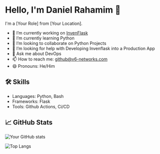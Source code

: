 # Hello, I'm Daniel Rahamim 👋

I'm a [Your Role] from [Your Location].

- 🔭 I’m currently working on [InvenFlask](https://github.com/drahamim/invenflask)
- 🌱 I’m currently learning Python
- 👯 I’m looking to collaborate on Python Projects
- 🤔 I’m looking for help with Developing Invenflask into a Production App
- 💬 Ask me about DevOps
- 📫 How to reach me: github@v6-networks.com
- 😄 Pronouns: He/Him


## 🛠 Skills
- Languages: Python, Bash
- Frameworks: Flask
- Tools: Github Actions, Ci/CD

## 📈 GitHub Stats

![Your GitHub stats](https://github-readme-stats.vercel.app/api?username=yourusername&show_icons=true&theme=radical)

![Top Langs](https://github-readme-stats.vercel.app/api/top-langs/?username=yourusername&theme=radical)